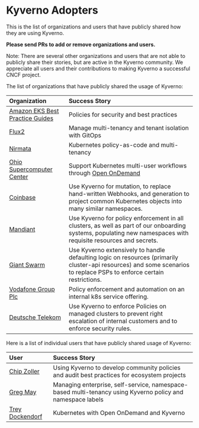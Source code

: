 # Kyverno Adopters

This is the list of organizations and users that have publicly shared how they are using Kyverno. 

**Please send PRs to add or remove organizations and users.**

Note: There are several other organizations and users that are not able to publicly share their stories, but are active in the Kyverno community. We appreciate all users and their contributions to making Kyverno a successful CNCF project.

The list of organizations that have publicly shared the usage of Kyverno:

| Organization | Success Story |
| :--- | :--- |
| [Amazon EKS Best Practice Guides](https://github.com/aws/aws-eks-best-practices/tree/master/policies/kyverno) | Policies for security and best practices |
| [Flux2](https://github.com/fluxcd/flux2-multi-tenancy#enforce-tenant-isolation) | Manage multi-tenancy and tenant isolation with GitOps |
| [Nirmata](https://nirmata.com) | Kubernetes policy-as-code and multi-tenancy |
| [Ohio Supercomputer Center](https://www.osc.edu/) | Support Kubernetes multi-user workflows through [Open OnDemand](http://openondemand.org/) |
| [Coinbase](https://www.coinbase.com/)  | Use Kyverno for mutation, to replace hand-written Webhooks, and generation to project common Kubernetes objects into many similar namespaces. |
| [Mandiant](https://www.mandiant.com/)  | Use Kyverno for policy enforcement in all clusters, as well as part of our onboarding systems, populating new namespaces with requisite resources and secrets. |
| [Giant Swarm](https://www.giantswarm.io/) | Use Kyverno extensively to handle defaulting logic on resources (primarily cluster-api resources) and some scenarios to replace PSPs to enforce certain restrictions. |
| [Vodafone Group Plc](https://www.vodafone.com/)  | Policy enforcement and automation on an internal k8s service offering. |
| [Deutsche Telekom](https://www.telekom.com/en)  | Use Kyverno to enforce Policies on managed clusters to prevent right escalation of internal customers and to enforce security rules. |

<!-- append the line below to the table
| [name](URL) | brief description of how you are using Kyverno | 

-->


Here is a list of individual users that have publicly shared usage of Kyverno:

| User  | Success Story |
| :--- | :--- |
| [Chip Zoller](https://github.com/chipzoller) | Using Kyverno to develop community policies and audit best practices for ecosystem projects |
| [Greg May](https://github.com/mnrgreg) | Managing enterprise, self-service, namespace-based multi-tenancy using Kyverno policy and namespace labels |
| [Trey Dockendorf](https://github.com/treydock) | Kubernetes with Open OnDemand and Kyverno |

<!-- append the line below and tell your story
| [name](GitHub URL) | brief description | 
-->

